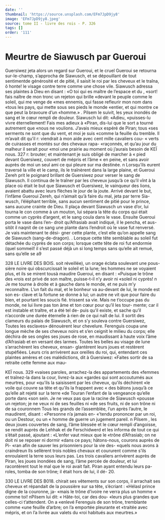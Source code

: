 ```yaml
---
date: ''
thumbnail: 'https://source.unsplash.com/EFm7JpD9jy8'
image: 'EFm7JpD9jy8.jpeg'
source: tome II - livre des rois - P. 326
tags: []
order: '111'
---
```


# Meurtre de Siawusch par Gueroui

Guersiwez jeta alors un regard sur Gueroui, et le cruel Gueroui se retourna sur-le-champ, s’approcha
de Siawusch, et se dépouillant de tout sentimentde générosité et de pitié, il saisit le roi par les cheveux
et le traîna, ô honte! le visage contre terre comme une chose vile. Siawusch adressa ses plaintes à Dieu en disant : «O toi qui es maître de l’espace et du
, «sort! fais naître de mon tronc un rejeton qui brille «devant le peuple comme le soleil, qui me venge de «mes ennemis, qui fasse refleurir mon nom dans «tous les pays, qui mette sous ses pieds le monde «entier, et qui montre ce que peut la bravoure d’un «homme.» .
Pilsem le suivit, les yeux inondés de sang et le cœur rempli de douleur. Siawusch lui dit: «Adieu, «puisses-lu vivre éternellement! Fais mes adieux à «Piran, dis-lui que le sort a tourné autrement que «nous ne voulions. J’avais mieux espéré de Piran; tous
«ses serments ne sont que du vent, et moi je suis «comme la feuille du tremble. Il m’avait dit qu’il
r: viendrait à mon aide avec cent mille cavaliers cou- « verts de cuirasses et montés sur des chevaux rapa- «raçonnés, et qu’au jour du malheur il serait pour
«moi une prairie au moment où j’aurais besoin de
KEÏ nous. 327 r: brouter; et maintenant je suis obligé de marcher à
« pied devant Guersiwez, couvert de mépris et l’âme
« en peine, et sans avoir auprès de moi un seul ami ce qui pleure sur ma destinée. n
Lorsqu’ils eurent traversé la ville et le camp, ils
le traînèrent dans la large plaine, et Gueroui Zereh
prit le poignard brillant de Guersiwez pour verser
le sang de Siawusch. Il continua de le traîner par les cheveux jusqu’à ce qu’il vînt à la place où était
le but que Siawusch et Guersiwez, le vainqueur des lions, avaient abattu avec leurs flèches le jour de la
joute. Arrivé devant le but, l’infâme Gueroui Zereh,
qui n’aimait qu’à faire du mal, jeta par terre Sia- wusch, l’éléphant terrible, sans aucun sentiment de
pitié pour le prince, sans aucune crainte de Dieu. Il plaça devant Siawusch un vase d’or, lui tourna le con comme à un mouton, lui sépara la tête du corps qui était comme un cyprès d’argent, et le sang coula
dans le vase. Ensuite Gueroui porta le vase dans l’en- droit qu’Afrasiab avait indiqué, il le pencha, et aus- sitôt il naqnit de ce sang une plante dans l’endroit où le vase fut renversé. Je vais maintenant te dési- gner cette plante, c’est elle qu’on appelle sang de
Siawusch (sang-de-dragon). . Lorsque cette tête semblable au soleil fut détachée
du cyprès de son corps; lorsque cette tête de roi fut endormie (quel sommeil! il s’est passé déjà un si
long temps sans qu’elle ait remué, sans qu’elle se
a9

328 LE LIVRE DES BOIS.
soit réveillée), un orage éclata soulevant une pous-
sière noire qui obscurcissait le soleil et la lune; les hommes ne se voyaient plus, et ils se mirent tousà maudire Gueroui, en disant : «Puisque le trône des «rois est privé de son maître, puisse-t-il n’y avoir ni
«soleil ni cyprès! n
Je me tourne à droite et à gauche dans le monde, et ne puis m’y reconnaître. L’un fait du mal, et le
bonheur va au-devant de lui, le monde est son es- clave et la fortune se donne à lui; un autre ne vit que pour faire du bien, et pourtant les soucis fié. trissent sa vie. Mais ne t’occupe pas du monde, ne
lui livre pas ton âme et ton cœur pour qu’il les tour- mente; car il est instable et traître, et a été tel de- puis qu’il existe, et sache qu’il n’accorde une durée éternelle à rien de ce qui naît de lui.
Il sortit des clameurs du palais de Siawusch, et on s’y souleva contre Guersiwez, Toutes les esclaves» dénouèrent leur chevelure. Ferenguis coupa une longue mèche de ses cheveux noirs et s’en ceignit
le milieu du corps; elle déchira de ses ongles ses joues de rose, en maudissant à haute voix l’âme d’Afrasiab et en versant des larmes. Toutes les belles au visage de lune s’arrachèrent les cheveux, ensan- glantèrent leurs joues et restèrent stupéfiées. Leurs
cris arrivèrent aux oreilles du roi, qui, entendant ces plaintes amères et ces malédictions, dit à Guersiwez: «Faites sortir de sa retraite cette femme aux mau-

KEÏ nous. 329 «vaises paroles, arrachez-la des appartements des
«femmes et traînez-la dans la cour, livrez-la aux
«gardes qui sont accoutumés aux meurtres, pour «qu’ils la saisissent par les cheveux, qu’ils déchirent
«le voile qui couvre sa tête et qu’ils la frappent avec
« des bâtons jusqu’à ce qu’elle ait rejeté sur la terre
«de Touran l’enfant de la vengeance qu’elle porte dans
«son sein. Je ne veux pas que la racine de Siawusch
«pousse un rejeton; je ne veux ni de ses feuilles ni
«de ses fruits, ni de son trône ni de sa couronnem Tous les grands de l’assemblée, l’un après l’autre,
le maudirent, disant : «Personne n’a jamais en-
«’tendu prononcer par un roi, ou un Destour, ou un
« homme de guerre un jugement pareil. n Pilsem , les
deux joues couvertes de sang, l’âme blessée et le
cœur rempli d’angoisse, se rendit auprès de Lehhak
et de Ferschidwerd et les informa de tout ce qui s’était passé, ajoutant : «L’enfer vaut mieux que le
«trône d’Afrasiab; on ne doit ni se reposer ni dormir
«dans ce pays; hâtons-nous, courons auprès de Pi- «ran afin de sauver les prisonniers pour la vie des- «quels nous avons à craindreun Ils sellèrent trois nobles chevaux et coururent comme s’ils enroulaient
la terre sous leurs pas. Les trois cavaliers arrivèrent auprès de Piran, les joues inondées de sang, l’âme
percée de douleur, et lui racontèrent tout le mal que le roi avait fait. Piran ayant entendu leurs pa- roles, tomba de son trône; il était hors de lui, il dé- 20.

330 LE LIVRE DES B018.
chirait ses vêtements sur son corps, il arrachait ses cheveux et répandait de la poussière sur sa tête, s’écriant : «Hélasl prince digne de la couronne, ja-
«mais le trône d’ivoire ne verra plus un homme
« comme toi! nPilsem lui dit: « Hâte-toi, car des dou- «leurs plus grandes que celles-ci t’attendent. On a «enlevé Ferenguis de son trône, tremblante comme «une feuille d’arbre; on l’a emportée pleurante et
«traitée avec mépris, et on l’a livrée aux valets du
«roi habitués aux meurtres.»
